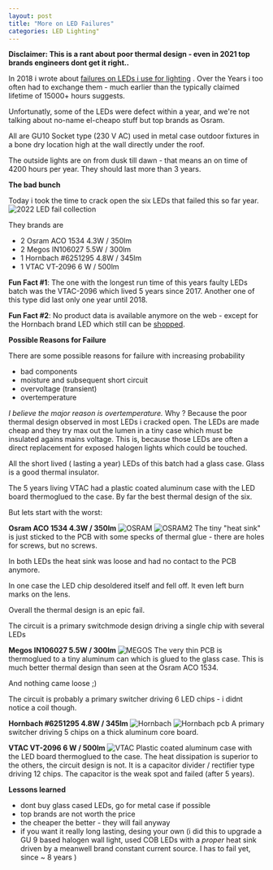 ```yaml
---
layout: post
title: "More on LED Failures"
categories: LED Lighting"
---
```

**Disclaimer: This is a rant about poor thermal design - even in 2021 top brands engineers dont get it right..**

In 2018 i wrote about [failures on LEDs i use for lighting](https://haarer.github.io/led/lighting%22/2018/09/27/led-fail-too-early.html) . Over the Years i too often had to exchange them - much earlier than the typically claimed lifetime of 15000+ hours suggests. 

Unfortunatly, some of the LEDs were defect within a year, and we're not talking about no-name el-cheapo stuff but top brands as Osram.

All are GU10 Socket type (230 V AC) used in metal case outdoor fixtures in a bone dry location high at the wall directly under the roof.

The outside lights are on from dusk till dawn - that means an on time of 4200 hours per year. They should last more than 3 years.

**The bad bunch**

Today i took the time to crack open the six LEDs that failed this so far year.
![2022 LED fail collection](https://raw.github.com/haarer/haarer.github.io/master/_posts/IMG_20220606_163206906.jpg)

They brands are 
 * 2 Osram ACO 1534 4.3W / 350lm
 * 2 Megos IN106027 5.5W / 300lm
 * 1 Hornbach #6251295 4.8W / 345lm 
 * 1 VTAC VT-2096 6 W / 500lm

**Fun Fact #1**: The one with the longest run time of this years faulty LEDs batch was the VTAC-2096 which lived 5 years since 2017. Another one of this type did last only one year until 2018.

**Fun Fact #2**: No product data is available anymore on the web - except for the Hornbach brand LED which still can be [shopped](https://www.hornbach.de/shop/3x-LED-Reflektorlampe-PAR16-GU10-4-8W50W-345-lm-2700-K-warmweiss-3-Stueck/6251295/artikel.html).

**Possible Reasons for Failure**

There are some possible reasons for failure with increasing probability
 * bad components 
 * moisture and subsequent short circuit
 * overvoltage (transient)
 * overtemperature

*I believe the major reason is overtemperature.*
Why ? Because the poor thermal design observed in most LEDs i cracked open.
The LEDs are made cheap and they try max out the lumen in a tiny case which must be insulated agains mains voltage. This is, because those LEDs are often a direct replacement for exposed halogen lights which could be touched.

All the short lived ( lasting a year) LEDs of this batch had a glass case. Glass is a good thermal insulator.

The 5 years living VTAC had a plastic coated aluminum case with the LED board thermoglued to the case. By far the best thermal design of the six.

But lets start with the worst:

**Osram ACO 1534 4.3W / 350lm**
![OSRAM](https://raw.github.com/haarer/haarer.github.io/master/_posts/IMG_20220606_165520730.jpg)
![OSRAM2](https://raw.github.com/haarer/haarer.github.io/master/_posts/IMG_20220606_165548390.jpg)
The tiny "heat sink" is just sticked to the PCB with some specks of thermal glue - there are holes for screws, but no screws. 

In both LEDs the heat sink was loose and had no contact to the PCB anymore. 

In one case the LED chip desoldered itself and fell off. It even left burn marks on the lens. 

Overall the thermal design is an epic fail.

The circuit is a primary switchmode design driving a single chip with several LEDs

**Megos IN106027 5.5W / 300lm** 
![MEGOS](https://raw.github.com/haarer/haarer.github.io/master/_posts/IMG_20220606_164026383.jpg)
The very thin PCB is thermoglued to a tiny aluminum can which is glued to the glass case. This is much better thermal design than seen at the Osram ACO 1534. 

And nothing came loose ;)

The circuit is probably a primary switcher driving 6 LED chips - i didnt notice a coil though.

**Hornbach #6251295 4.8W / 345lm**
![Hornbach ](https://raw.github.com/haarer/haarer.github.io/master/_posts/IMG_20220606_170241574.jpg)
![Hornbach pcb ](https://raw.github.com/haarer/haarer.github.io/master/_posts/IMG_20220606_170411004.jpg)
A primary switcher driving 5 chips on a thick aluminum core board.

**VTAC VT-2096 6 W / 500lm**
![VTAC](https://raw.github.com/haarer/haarer.github.io/master/_posts/IMG_20220606_170625662_MP.jpg)
Plastic coated aluminum case with the LED board thermoglued to the case. The heat dissipation is superior to the others, the circuit design is not. It is a capacitor divider / rectifier type driving 12 chips. The capacitor is the weak spot and failed (after 5 years).

**Lessons learned**
* dont buy glass cased LEDs, go for metal case if possible
* top brands are not worth the price
* the cheaper the better - they will fail anyway
* if you want it really long lasting, desing your own
  (i did this to upgrade a GU 9 based halogen wall light, used COB LEDs with a *proper* heat sink driven by a meanwell brand constant current source. I has to fail yet, since ~ 8 years )